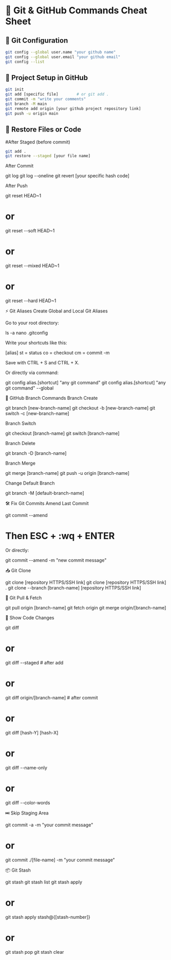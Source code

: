 # 🚀 Git & GitHub Commands Cheat Sheet

## 🔧 Git Configuration
```bash
git config --global user.name "your github name"
git config --global user.email "your github email"
git config --list
```
## 📂 Project Setup in GitHub

```bash 
git init
git add [specific file]        # or git add .
git commit -m "write your comments"
git branch -M main
git remote add origin [your github project repository link]
git push -u origin main
```
## 🔄 Restore Files or Code

#After Staged (before commit)
``` bash
git add .
git restore --staged [your file name]
```
After Commit

git log
git log --oneline
git revert [your specific hash code]

After Push

git reset HEAD~1
# or
git reset --soft HEAD~1
# or
git reset --mixed HEAD~1
# or
git reset --hard HEAD~1

⚡ Git Aliases
Create Global and Local Git Aliases

Go to your root directory:

ls -a
nano .gitconfig

Write your shortcuts like this:

[alias]
    st = status
    co = checkout
    cm = commit -m

Save with CTRL + S and CTRL + X.

Or directly via command:

git config alias.[shortcut] "any git command"
git config alias.[shortcut] "any git command" --global

🌿 GitHub Branch Commands
Branch Create

git branch [new-branch-name]
git checkout -b [new-branch-name]
git switch -c [new-branch-name]

Branch Switch

git checkout [branch-name]
git switch [branch-name]

Branch Delete

git branch -D [branch-name]

Branch Merge

git merge [branch-name]
git push -u origin [branch-name]

Change Default Branch

git branch -M [default-branch-name]

🛠️ Fix Git Commits
Amend Last Commit

git commit --amend
# Then ESC + :wq + ENTER

Or directly:

git commit --amend -m "new commit message"

📥 Git Clone

git clone [repository HTTPS/SSH link]
git clone [repository HTTPS/SSH link] .
git clone --branch [branch-name] [repository HTTPS/SSH link]

🔄 Git Pull & Fetch

git pull origin [branch-name]
git fetch origin
git merge origin/[branch-name]

👀 Show Code Changes

git diff
# or
git diff --staged               # after add
# or
git diff origin/[branch-name]   # after commit
# or
git diff [hash-Y] [hash-X]
# or
git diff --name-only
# or
git diff --color-words

⏭️ Skip Staging Area

git commit -a -m "your commit message"
# or
git commit ./[file-name] -m "your commit message"

📦 Git Stash

git stash
git stash list
git stash apply
# or
git stash apply stash@{[stash-number]}
# or
git stash pop
git stash clear
